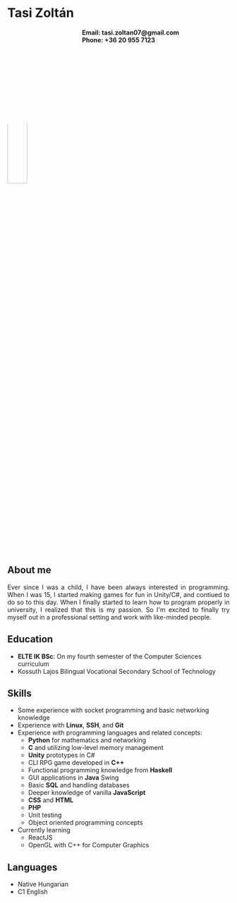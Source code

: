 <!-- title: Tasi Zoltán CV -->
# Tasi Zoltán
<div>
    <img width="30%" style="display:inline-block; vertical-align:top; clip-path:circle(45%)" 
        src="./cv_img.png" 
        title="Eskü egy professzionális kép rólam"/>
    <div style="display:inline-block;padding-left:1em;font-weight:bold">
        Email: tasi.zoltan07@gmail.com <br>
        Phone: +36 20 955 7123
    </div>
</div>
<br>

## About me
<p style="text-align:justify">
    Ever since I was a child, I have been always interested in programming. When I was 15, I started making games for fun in Unity/C#, and contiued to do so to this day.
    When I finally started to learn how to program properly in university, I realized that this is my passion. So I'm excited to finally try myself out in a professional setting and work with like-minded people.
</p>    

## Education
- **ELTE IK BSc**: On my fourth semester of the Computer Sciences curriculum
- Kossuth Lajos Bilingual Vocational Secondary School of Technology

## Skills
- Some experience with socket programming and basic networking knowledge
- Experience with **Linux**, **SSH**, and **Git**
- Experience with programming languages and related concepts:
  - **Python** for mathematics and networking
  - **C** and utilizing low-level memory management
  - **Unity** prototypes in C#
  - CLI RPG game developed in **C++**
  - Functional programming knowledge from **Haskell**
  - GUI applications in **Java** Swing
  - Basic **SQL** and handling databases
  - Deeper knowledge of vanilla **JavaScript**
  - **CSS** and **HTML**
  - **PHP**
  - Unit testing
  - Object oriented programming concepts
- Currently learning
  - ReactJS
  - OpenGL with C++ for Computer Graphics

## Languages
- Native Hungarian
- C1 English